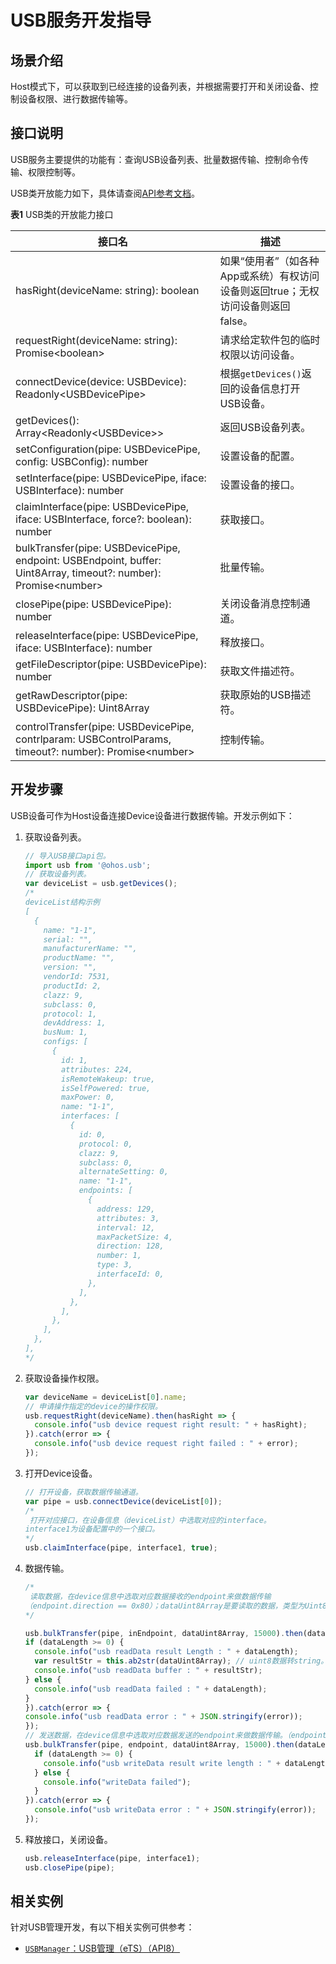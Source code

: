 # USB服务开发指导



## 场景介绍

Host模式下，可以获取到已经连接的设备列表，并根据需要打开和关闭设备、控制设备权限、进行数据传输等。


## 接口说明

USB服务主要提供的功能有：查询USB设备列表、批量数据传输、控制命令传输、权限控制等。

USB类开放能力如下，具体请查阅[API参考文档](../reference/apis/js-apis-usb.md)。

**表1** USB类的开放能力接口

| 接口名 | 描述 |
| -------- | -------- |
| hasRight(deviceName: string): boolean | 如果“使用者”（如各种App或系统）有权访问设备则返回true；无权访问设备则返回false。 |
| requestRight(deviceName: string): Promise&lt;boolean&gt; | 请求给定软件包的临时权限以访问设备。 |
| connectDevice(device: USBDevice): Readonly&lt;USBDevicePipe&gt; | 根据`getDevices()`返回的设备信息打开USB设备。 |
| getDevices(): Array&lt;Readonly&lt;USBDevice&gt;&gt; | 返回USB设备列表。 |
| setConfiguration(pipe: USBDevicePipe, config: USBConfig): number | 设置设备的配置。 |
| setInterface(pipe: USBDevicePipe, iface: USBInterface): number | 设置设备的接口。 |
| claimInterface(pipe: USBDevicePipe, iface: USBInterface, force?: boolean): number | 获取接口。 |
|bulkTransfer(pipe: USBDevicePipe, endpoint: USBEndpoint, buffer: Uint8Array, timeout?: number): Promise&lt;number&gt; | 批量传输。 |
| closePipe(pipe: USBDevicePipe): number | 关闭设备消息控制通道。 |
| releaseInterface(pipe: USBDevicePipe, iface: USBInterface): number | 释放接口。 |
| getFileDescriptor(pipe: USBDevicePipe): number | 获取文件描述符。 |
| getRawDescriptor(pipe: USBDevicePipe): Uint8Array | 获取原始的USB描述符。 |
| controlTransfer(pipe: USBDevicePipe, contrlparam: USBControlParams, timeout?: number): Promise&lt;number&gt; | 控制传输。 |


## 开发步骤

USB设备可作为Host设备连接Device设备进行数据传输。开发示例如下：


1. 获取设备列表。
   ```js
   // 导入USB接口api包。
   import usb from '@ohos.usb';
   // 获取设备列表。
   var deviceList = usb.getDevices();
   /*
   deviceList结构示例
   [
     {
       name: "1-1",
       serial: "",
       manufacturerName: "",
       productName: "",
       version: "",
       vendorId: 7531,
       productId: 2,
       clazz: 9,
       subclass: 0,
       protocol: 1,
       devAddress: 1,
       busNum: 1,
       configs: [
         {
           id: 1,
           attributes: 224,
           isRemoteWakeup: true,
           isSelfPowered: true,
           maxPower: 0,
           name: "1-1",
           interfaces: [
             {
               id: 0,
               protocol: 0,
               clazz: 9,
               subclass: 0,
               alternateSetting: 0,
               name: "1-1",
               endpoints: [
                 {
                   address: 129,
                   attributes: 3,
                   interval: 12,
                   maxPacketSize: 4,
                   direction: 128,
                   number: 1,
                   type: 3,
                   interfaceId: 0,
                 },
               ],
             },
           ],
         },
       ],
     },
   ],
   */
   ```

2. 获取设备操作权限。
   ```js
   var deviceName = deviceList[0].name;
   // 申请操作指定的device的操作权限。
   usb.requestRight(deviceName).then(hasRight => {
     console.info("usb device request right result: " + hasRight);
   }).catch(error => {
     console.info("usb device request right failed : " + error);
   });
   ```

3. 打开Device设备。
   ```js
   // 打开设备，获取数据传输通道。
   var pipe = usb.connectDevice(deviceList[0]);
   /*
    打开对应接口，在设备信息（deviceList）中选取对应的interface。
   interface1为设备配置中的一个接口。
   */
   usb.claimInterface(pipe, interface1, true); 
   ```

4. 数据传输。
   ```js
   /*
    读取数据，在device信息中选取对应数据接收的endpoint来做数据传输
   （endpoint.direction == 0x80）；dataUint8Array是要读取的数据，类型为Uint8Array。
   */
   
   usb.bulkTransfer(pipe, inEndpoint, dataUint8Array, 15000).then(dataLength => {
   if (dataLength >= 0) {
     console.info("usb readData result Length : " + dataLength);
     var resultStr = this.ab2str(dataUint8Array); // uint8数据转string。
     console.info("usb readData buffer : " + resultStr);
   } else {
     console.info("usb readData failed : " + dataLength);
   }
   }).catch(error => {
   console.info("usb readData error : " + JSON.stringify(error));
   });
   // 发送数据，在device信息中选取对应数据发送的endpoint来做数据传输。（endpoint.direction == 0）
   usb.bulkTransfer(pipe, endpoint, dataUint8Array, 15000).then(dataLength => {
     if (dataLength >= 0) {
       console.info("usb writeData result write length : " + dataLength);
     } else {
       console.info("writeData failed");
     }
   }).catch(error => {
     console.info("usb writeData error : " + JSON.stringify(error));
   });
   ```

5. 释放接口，关闭设备。
   ```js
   usb.releaseInterface(pipe, interface1);
   usb.closePipe(pipe);
   ```
## 相关实例
针对USB管理开发，有以下相关实例可供参考：
- [`USBManager`：USB管理（eTS）（API8）](https://gitee.com/openharmony/applications_app_samples/tree/master/device/USBManager)
